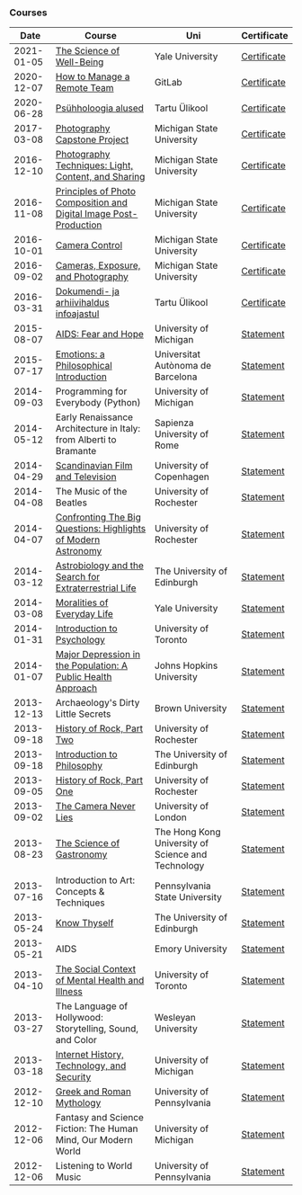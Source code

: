 ### Courses

Date | Course | Uni | Certificate
--- | --- | --- | ---
2021-01-05 | [The Science of Well-Being](https://www.coursera.org/learn/the-science-of-well-being) | Yale University | [Certificate](https://www.coursera.org/account/accomplishments/verify/HWQRQER3KWSU)
2020-12-07 | [How to Manage a Remote Team](https://www.coursera.org/learn/remote-team-management) | GitLab | [Certificate](https://www.coursera.org/account/accomplishments/verify/VQ9DPWL2X4YS)
2020-06-28 | [Psühholoogia alused](https://www.psychology.ut.ee/et/uudised/alustab-tasuta-e-kursus-psuhholoogia-alustest) | Tartu Ülikool | [Certificate]()
2017-03-08 | [Photography Capstone Project](https://www.coursera.org/learn/photography-project) | Michigan State University | [Certificate](https://www.coursera.org/account/accomplishments/verify/A2C89QB8Q885)
2016-12-10 | [Photography Techniques: Light, Content, and Sharing](https://www.coursera.org/learn/photography-techniques) | Michigan State University | [Certificate](https://www.coursera.org/account/accomplishments/verify/ZC979L55XJ2Y)
2016-11-08 | [Principles of Photo Composition and Digital Image Post-Production](https://www.coursera.org/learn/photo-composition) | Michigan State University | [Certificate](https://www.coursera.org/account/accomplishments/verify/EKEBTKVMMQJE)
2016-10-01 | [Camera Control](https://www.coursera.org/learn/camera-control) | Michigan State University | [Certificate](https://www.coursera.org/account/accomplishments/verify/R7Y5TJMKJTMP)
2016-09-02 | [Cameras, Exposure, and Photography](https://www.coursera.org/learn/exposure-photography) | Michigan State University | [Certificate](https://www.coursera.org/account/accomplishments/verify/449JFGL28ATU)
2016-03-31 | [Dokumendi- ja arhiivihaldus infoajastul](https://www.ra.ee/dokumendi-ja-arhiivihaldus-infoajastul/) | Tartu Ülikool | [Certificate]()
2015-08-07 | [AIDS: Fear and Hope](https://www.coursera.org/learn/aids-fear-hope) | University of Michigan | [Statement](https://github.com/TriinLehtmets/TriinLehtmets/blob/main/courses/certificates/AIDS-Fear-and-Hope.pdf)
2015-07-17 | [Emotions: a Philosophical Introduction](https://www.coursera.org/learn/emotions) | Universitat Autònoma de Barcelona | [Statement](https://github.com/TriinLehtmets/TriinLehtmets/blob/main/courses/certificates/Emotions-a-Philosophical-Introduction.pdf)
2014-09-03 | Programming for Everybody (Python) | University of Michigan | [Statement](https://github.com/TriinLehtmets/TriinLehtmets/blob/main/courses/certificates/Programming-for-Everybody-(Python).pdf)
2014-05-12 | Early Renaissance Architecture in Italy: from Alberti to Bramante | Sapienza University of Rome | [Statement](https://github.com/TriinLehtmets/TriinLehtmets/blob/main/courses/certificates/Early-Renaissance-Architecture-in-Italy-from-Alberti-to-Bramante.pdf)
2014-04-29 | [Scandinavian Film and Television](https://www.coursera.org/learn/scandinavian-movies-tv) | University of Copenhagen | [Statement](https://github.com/TriinLehtmets/TriinLehtmets/blob/main/courses/certificates/Scandinavian-Film-and-Television.pdf)
2014-04-08 | The Music of the Beatles | University of Rochester | [Statement](https://github.com/TriinLehtmets/TriinLehtmets/blob/main/courses/certificates/The-Music-of-the-Beatles.pdf)
2014-04-07 | [Confronting The Big Questions: Highlights of Modern Astronomy](https://www.coursera.org/learn/astronomy) | University of Rochester | [Statement](https://github.com/TriinLehtmets/TriinLehtmets/blob/main/courses/certificates/Confronting-The-Big-Questions-Highlights-of-Modern-Astronomy.pdf)
2014-03-12 | [Astrobiology and the Search for Extraterrestrial Life](https://www.coursera.org/learn/astrobiology) | The University of Edinburgh | [Statement](https://github.com/TriinLehtmets/TriinLehtmets/blob/main/courses/certificates/Astrobiology-and-the-Search-for-Extraterrestrial-Life.pdf)
2014-03-08 | [Moralities of Everyday Life](https://www.coursera.org/learn/moralities) | Yale University | [Statement](https://github.com/TriinLehtmets/TriinLehtmets/blob/main/courses/certificates/Moralities-of-Everyday-Life.pdf)
2014-01-31 | [Introduction to Psychology](https://www.coursera.org/learn/introduction-psych) | University of Toronto | [Statement](https://github.com/TriinLehtmets/TriinLehtmets/blob/main/courses/certificates/Introduction-to-Psychology.pdf)
2014-01-07 | [Major Depression in the Population: A Public Health Approach](https://www.coursera.org/learn/public-health-depression) | Johns Hopkins University | [Statement](https://github.com/TriinLehtmets/TriinLehtmets/blob/main/courses/certificates/Major-Depression-in-the-Population-A-Public-Health-Approach.pdf)
2013-12-13 | Archaeology's Dirty Little Secrets | Brown University | [Statement](https://github.com/TriinLehtmets/TriinLehtmets/blob/main/courses/certificates/Archaeologys-Dirty-Little-Secrets.pdf)
2013-09-18 | [History of Rock, Part Two](https://www.coursera.org/learn/history-of-rock-2) | University of Rochester | [Statement](https://github.com/TriinLehtmets/TriinLehtmets/blob/main/courses/certificates/History-of-Rock-Part-Two.pdf)
2013-09-18 | [Introduction to Philosophy](https://www.coursera.org/learn/philosophy) | The University of Edinburgh | [Statement](https://github.com/TriinLehtmets/TriinLehtmets/blob/main/courses/certificates/Introduction-to-Philosophy.pdf)
2013-09-05 | [History of Rock, Part One](https://www.coursera.org/learn/history-of-rock) | University of Rochester | [Statement](https://github.com/TriinLehtmets/TriinLehtmets/blob/main/courses/certificates/History-of-Rock-Part-One.pdf)
2013-09-02 | [The Camera Never Lies](https://www.coursera.org/learn/film-images) | University of London | [Statement](https://github.com/TriinLehtmets/TriinLehtmets/blob/main/courses/certificates/The-Camera-Never-Lies.pdf)
2013-08-23 | [The Science of Gastronomy](https://www.coursera.org/learn/gastronomy) | The Hong Kong University of Science and Technology | [Statement](https://github.com/TriinLehtmets/TriinLehtmets/blob/main/courses/certificates/The-Science-of-Gastronomy.pdf)
2013-07-16 | Introduction to Art: Concepts & Techniques | Pennsylvania State University | [Statement](https://github.com/TriinLehtmets/TriinLehtmets/blob/main/courses/certificates/Introduction-to-Art-Concepts-Techniques.pdf)
2013-05-24 | [Know Thyself](https://www.coursera.org/learn/know-thyself-the-examined-life) | The University of Edinburgh | [Statement](https://github.com/TriinLehtmets/TriinLehtmets/blob/main/courses/certificates/Know-Thyself.pdf)
2013-05-21 | AIDS | Emory University | [Statement](https://github.com/TriinLehtmets/TriinLehtmets/blob/main/courses/certificates/AIDS.pdf)
2013-04-10 | [The Social Context of Mental Health and Illness](https://www.coursera.org/learn/mental-health) | University of Toronto | [Statement](https://github.com/TriinLehtmets/TriinLehtmets/blob/main/courses/certificates/The-Social-Context-of-Mental-Health-and-Illness.pdf)
2013-03-27 | The Language of Hollywood: Storytelling, Sound, and Color | Wesleyan University | [Statement](https://github.com/TriinLehtmets/TriinLehtmets/blob/main/courses/certificates/The-Language-of-Hollywood-Storytelling-Sound-and-Color.pdf)
2013-03-18 | [Internet History, Technology, and Security](https://www.coursera.org/learn/internet-history) | University of Michigan | [Statement](https://github.com/TriinLehtmets/TriinLehtmets/blob/main/courses/certificates/Internet-History-Technology-and-Security.pdf)
2012-12-10 | [Greek and Roman Mythology](https://www.coursera.org/learn/mythology) | University of Pennsylvania | [Statement](https://github.com/TriinLehtmets/TriinLehtmets/blob/main/courses/certificates/Greek-and-Roman-Mythology.pdf)
2012-12-06 | Fantasy and Science Fiction: The Human Mind, Our Modern World | University of Michigan | [Statement](https://github.com/TriinLehtmets/TriinLehtmets/blob/main/courses/certificates/Fantasy-and-Science-Fiction-The-Human-Mind-Our-Modern-World.pdf)
2012-12-06 | Listening to World Music | University of Pennsylvania | [Statement](https://github.com/TriinLehtmets/TriinLehtmets/blob/main/courses/certificates/Listening-to-World-Music.pdf)
